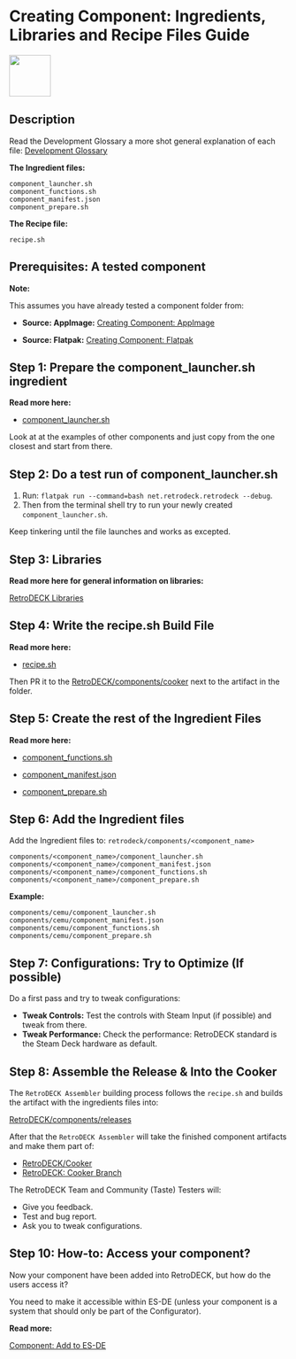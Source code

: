 # Creating Component: Ingredients, Libraries and Recipe Files Guide

<img src="../../../../wiki_icons/retrodeck/icon-assembler.svg" width="75">

## Description 

Read the Development Glossary a more shot general explanation of each file: [Development Glossary](../../development-glossary.md) 

**The Ingredient files:**

```
component_launcher.sh
component_functions.sh
component_manifest.json
component_prepare.sh
```

**The Recipe file:**

```
recipe.sh
```

## Prerequisites: A tested component

**Note:**

This assumes you have already tested a component folder from:

- **Source: AppImage:** [Creating Component: AppImage](component-create-appimage.md)

- **Source: Flatpak:** [Creating Component: Flatpak](component-create-flatpak.md)

## Step 1: Prepare the component_launcher.sh ingredient

**Read more here:** 

- [component_launcher.sh](../component-files/component-ingredient-launcher.md)

Look at at the examples of other components and just copy from the one closest and start from there. 

## Step 2: Do a test run of component_launcher.sh 

1. Run: `flatpak run --command=bash net.retrodeck.retrodeck --debug`.
2. Then from the terminal shell try to run your newly created `component_launcher.sh`.

Keep tinkering until the file launches and works as excepted.

## Step 3: Libraries

**Read more here for general information on libraries:** 

[RetroDECK Libraries](../../general/retrodeck-libraries.md)

## Step 4: Write the recipe.sh Build File

**Read more here:** 

- [recipe.sh](../component-files/component-recipe.md)

Then PR it to the [RetroDECK/components/cooker](https://github.com/RetroDECK/components/tree/cooker) next to the artifact in the folder.


## Step 5: Create the rest of the  Ingredient Files

**Read more here:** 

- [component_functions.sh](../component-files/component-ingredient-functions.md)

- [component_manifest.json](../component-files/component-ingredient-manifest.md)

- [component_prepare.sh](../component-files/component-ingredient-prepare.md)

## Step 6: Add the Ingredient files

Add the Ingredient files to: `retrodeck/components/<component_name>`

```
components/<component_name>/component_launcher.sh 
components/<component_name>/component_manifest.json
components/<component_name>/component_functions.sh
components/<component_name>/component_prepare.sh
```

**Example:**

```
components/cemu/component_launcher.sh 
components/cemu/component_manifest.json
components/cemu/component_functions.sh
components/cemu/component_prepare.sh
```


## Step 7: Configurations: Try to Optimize (If possible) 

Do a first pass and try to tweak configurations:

- **Tweak Controls:** Test the controls with Steam Input (if possible) and tweak from there.
- **Tweak Performance:** Check the performance: RetroDECK standard is the Steam Deck hardware as default.


## Step 8: Assemble the Release & Into the Cooker

The `RetroDECK Assembler` building process follows the `recipe.sh` and builds the artifact with the ingredients files into:

[RetroDECK/components/releases](https://github.com/RetroDECK/components/releases) 

After that the `RetroDECK Assembler`  will take the finished component artifacts and make them part of: 

- [RetroDECK/Cooker](https://github.com/RetroDECK/Cooker)
- [RetroDECK: Cooker Branch](https://github.com/RetroDECK/RetroDECK/tree/cooker)

The RetroDECK Team and Community (Taste) Testers will:

- Give you feedback.
- Test and bug report.
- Ask you to tweak configurations. 

## Step 10: How-to: Access your component? 

Now your component have been added into RetroDECK, but how do the users access it?

You need to make it accessible within ES-DE (unless your component is a system that should only be part of the Configurator).

**Read more:** 

[Component: Add to ES-DE](component-add-to-es-de.md)
 
